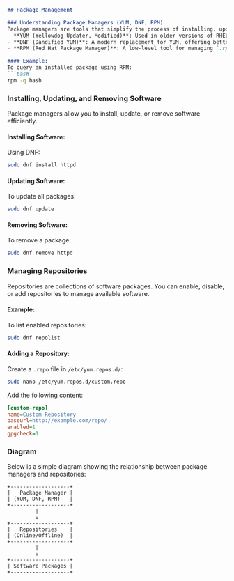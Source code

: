 ```markdown
## Package Management

### Understanding Package Managers (YUM, DNF, RPM)
Package managers are tools that simplify the process of installing, updating, and managing software on Linux systems. Common package managers include:
- **YUM (Yellowdog Updater, Modified)**: Used in older versions of RHEL-based distributions.
- **DNF (Dandified YUM)**: A modern replacement for YUM, offering better performance and dependency resolution.
- **RPM (Red Hat Package Manager)**: A low-level tool for managing `.rpm` packages.

#### Example:
To query an installed package using RPM:
```bash
rpm -q bash
```

### Installing, Updating, and Removing Software
Package managers allow you to install, update, or remove software efficiently.

#### Installing Software:
Using DNF:
```bash
sudo dnf install httpd
```

#### Updating Software:
To update all packages:
```bash
sudo dnf update
```

#### Removing Software:
To remove a package:
```bash
sudo dnf remove httpd
```

### Managing Repositories
Repositories are collections of software packages. You can enable, disable, or add repositories to manage available software.

#### Example:
To list enabled repositories:
```bash
sudo dnf repolist
```

#### Adding a Repository:
Create a `.repo` file in `/etc/yum.repos.d/`:
```bash
sudo nano /etc/yum.repos.d/custom.repo
```
Add the following content:
```ini
[custom-repo]
name=Custom Repository
baseurl=http://example.com/repo/
enabled=1
gpgcheck=1
```

### Diagram
Below is a simple diagram showing the relationship between package managers and repositories:

```
+-------------------+
|   Package Manager |
| (YUM, DNF, RPM)   |
+-------------------+
         |
         v
+-------------------+
|   Repositories    |
| (Online/Offline)  |
+-------------------+
         |
         v
+-------------------+
| Software Packages |
+-------------------+
```
```
```